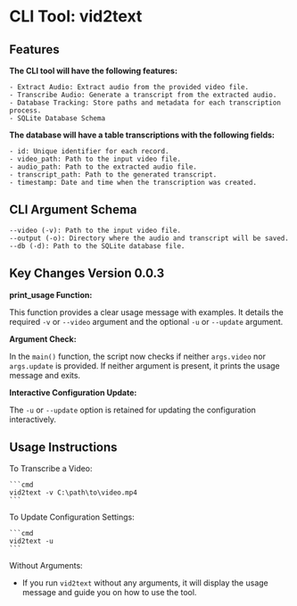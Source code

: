 # CLI Tool: vid2text

## Features

**The CLI tool will have the following features:**

    - Extract Audio: Extract audio from the provided video file.
    - Transcribe Audio: Generate a transcript from the extracted audio.
    - Database Tracking: Store paths and metadata for each transcription process.
    - SQLite Database Schema

**The database will have a table transcriptions with the following fields:**

    - id: Unique identifier for each record.
    - video_path: Path to the input video file.
    - audio_path: Path to the extracted audio file.
    - transcript_path: Path to the generated transcript.
    - timestamp: Date and time when the transcription was created.

## CLI Argument Schema

    --video (-v): Path to the input video file.
    --output (-o): Directory where the audio and transcript will be saved.
    --db (-d): Path to the SQLite database file.

## Key Changes Version 0.0.3

**print_usage Function:**

This function provides a clear usage message with examples. It details the required `-v` or `--video` argument and the optional `-u` or `--update` argument.

**Argument Check:**

In the `main()` function, the script now checks if neither `args.video` nor `args.update` is provided. If neither argument is present, it prints the usage message and exits.

**Interactive Configuration Update:**

The `-u` or `--update` option is retained for updating the configuration interactively.

## Usage Instructions

To Transcribe a Video:

    ```cmd
    vid2text -v C:\path\to\video.mp4
    ```

To Update Configuration Settings:

    ```cmd
    vid2text -u
    ```

Without Arguments:

- If you run `vid2text` without any arguments, it will display the usage message and guide you on how to use the tool.
